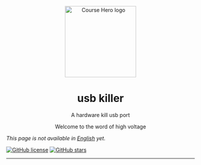 <div>
<p align="center">
<a href="mrusbkill.png" >
  <img width="190" src="https://i.328888.xyz/2023/04/12/iXOQLU.png" alt="Course Hero logo">
</a>
  </p>  
<h1 align="center">
  usb killer
</h1>
<p align="center">
 A hardware kill usb port
</p>
<p align="center">
Welcome to the word of high voltage
</p>
</div>

_This page is not available in [English](README.en.md) yet._ 

[![GitHub license](https://img.shields.io/github/license/drinktoomuchsax/usb-killer)](https://github.com/drinktoomuchsax/usb-killer/blob/main/LICENSE)      [![GitHub stars](https://img.shields.io/github/stars/drinktoomuchsax/usb-killer?style=social)](https://github.com/drinktoomuchsax/usb-killer/stargazers/)

---
